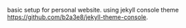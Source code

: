 basic setup for personal website. using jekyll console theme https://github.com/b2a3e8/jekyll-theme-console.

